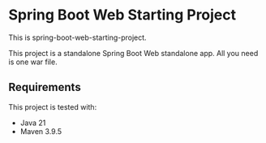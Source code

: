 # Spring Boot Web Starting Project

This is spring-boot-web-starting-project.

This project is a standalone Spring Boot Web standalone app. All you need is one war file.

## Requirements
This project is tested with:
* Java 21
* Maven 3.9.5
